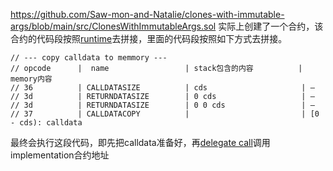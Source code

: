 https://github.com/Saw-mon-and-Natalie/clones-with-immutable-args/blob/main/src/ClonesWithImmutableArgs.sol
实际上创建了一个合约，该合约的代码段按照[runtime](https://github.com/Saw-mon-and-Natalie/clones-with-immutable-args/blob/105efee1b9127ed7f6fedf139e1fc796ce8791f2/src/ClonesWithImmutableArgs.sol#L47C16-L47C24)去拼接，里面的代码段按照如下方式去拼接。
```
// --- copy calldata to memmory ---
// opcode      |  name                 | stack包含的内容          | memory内容
// 36          | CALLDATASIZE          | cds                     | –
// 3d          | RETURNDATASIZE        | 0 cds                   | –
// 3d          | RETURNDATASIZE        | 0 0 cds                 | –
// 37          | CALLDATACOPY          |                         | [0 - cds): calldata
```
最终会执行这段代码，即先把calldata准备好，再[delegate call](https://github.com/Saw-mon-and-Natalie/clones-with-immutable-args/blob/105efee1b9127ed7f6fedf139e1fc796ce8791f2/src/ClonesWithImmutableArgs.sol#L75)调用implementation合约地址
